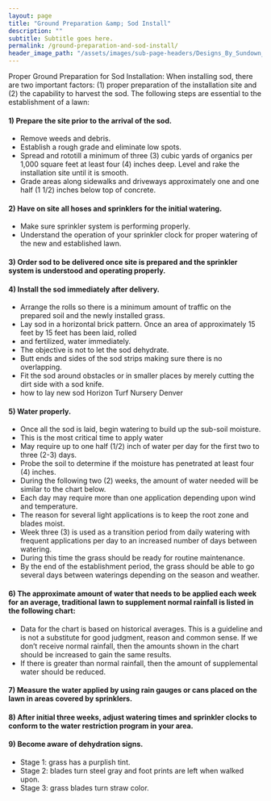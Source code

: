 ```yaml
---
layout: page
title: "Ground Preparation &amp; Sod Install"
description: ""
subtitle: Subtitle goes here.
permalink: /ground-preparation-and-sod-install/
header_image_path: "/assets/images/sub-page-headers/Designs_By_Sundown_View.jpg"
---
```


Proper Ground Preparation for Sod Installation: When installing sod, there are two important factors: (1) proper preparation of the installation site and (2) the capability to harvest the sod. The following steps are essential to the establishment of a lawn:
 
#### 1) Prepare the site prior to the arrival of the sod.
* Remove weeds and debris.
* Establish a rough grade and eliminate low spots.
* Spread and rototill a minimum of three (3) cubic yards of organics per 1,000 square feet at least four (4) inches deep. Level and rake the installation site until it is smooth.
* Grade areas along sidewalks and driveways approximately one and one half (1 1/2) inches below top of concrete.

#### 2) Have on site all hoses and sprinklers for the initial watering.
* Make sure sprinkler system is performing properly.
* Understand the operation of your sprinkler clock for proper watering of the new and established lawn.

#### 3) Order sod to be delivered once site is prepared and the sprinkler system is understood and operating properly.
 
#### 4) Install the sod immediately after delivery.
* Arrange the rolls so there is a minimum amount of traffic on the prepared soil and the newly installed grass.
* Lay sod in a horizontal brick pattern. Once an area of approximately 15 feet by 15 feet has been laid, rolled 
* and fertilized, water immediately.
* The objective is not to let the sod dehydrate.
* Butt ends and sides of the sod strips making sure there is no overlapping.
* Fit the sod around obstacles or in smaller places by merely cutting the dirt side with a sod knife.
* how to lay new sod Horizon Turf Nursery Denver
 
#### 5) Water properly.
* Once all the sod is laid, begin watering to build up the sub-soil moisture.
* This is the most critical time to apply water
* May require up to one half (1/2) inch of water per day for the first two to three (2-3) days.
* Probe the soil to determine if the moisture has penetrated at least four (4) inches.
* During the following two (2) weeks, the amount of water needed will be similar to the chart below.
* Each day may require more than one application depending upon wind and temperature.
* The reason for several light applications is to keep the root zone and blades moist.
* Week three (3) is used as a transition period from daily watering with frequent applications per day to an increased number of days between watering.
* During this time the grass should be ready for routine maintenance.
* By the end of the establishment period, the grass should be able to go several days between waterings depending on the season and weather.

#### 6) The approximate amount of water that needs to be applied each week for an average, traditional lawn to supplement normal rainfall is listed in the following chart:
* Data for the chart is based on historical averages. This is a guideline and is not a substitute for good judgment, reason and common sense. If we don’t receive normal rainfall, then the amounts shown in the chart should be increased to gain the same results.
* If there is greater than normal rainfall, then the amount of supplemental water should be reduced.

#### 7) Measure the water applied by using rain gauges or cans placed on the lawn in areas covered by sprinklers.
 
#### 8) After initial three weeks, adjust watering times and sprinkler clocks to conform to the water restriction program in your area.
 
#### 9) Become aware of dehydration signs.
* Stage 1: grass has a purplish tint.
* Stage 2: blades turn steel gray and foot prints are left when walked upon.
* Stage 3: grass blades turn straw color.
